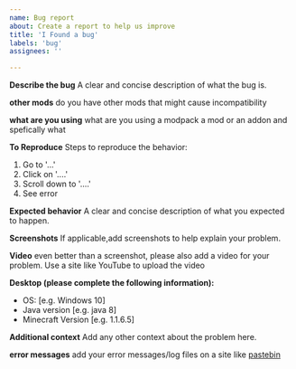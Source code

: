 ```yaml
---
name: Bug report
about: Create a report to help us improve
title: 'I Found a bug'
labels: 'bug'
assignees: ''

---
```




**Describe the bug**
A clear and concise description of what the bug is.

**other mods**
do you have other mods that might cause incompatibility 


**what are you using**
what are you using a modpack a mod or an addon and spefically what

**To Reproduce**
Steps to reproduce the behavior:
1. Go to '...'
2. Click on '....'
3. Scroll down to '....'
4. See error

**Expected behavior**
A clear and concise description of what you expected to happen.

**Screenshots**
If applicable,add screenshots to help explain your problem.

**Video**
even better than a screenshot, please also add a video for your problem. Use a site like YouTube to upload the video

**Desktop (please complete the following information):**
 - OS: [e.g. Windows 10]
 - Java version [e.g. java 8]
 - Minecraft Version [e.g. 1.1.6.5]


**Additional context**
Add any other context about the problem here.

**error messages**
add your error messages/log files on a site like [pastebin](https://pastebin.com/)
